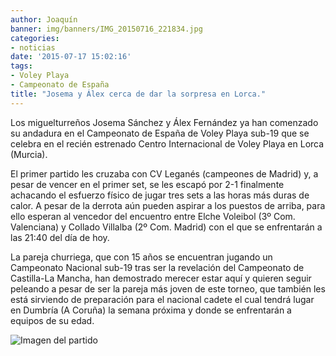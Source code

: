 ```yaml
---
author: Joaquín
banner: img/banners/IMG_20150716_221834.jpg
categories:
- noticias
date: '2015-07-17 15:02:16'
tags:
- Voley Playa
- Campeonato de España
title: "Josema y Álex cerca de dar la sorpresa en Lorca."
---
```


Los miguelturreños Josema Sánchez y Álex Fernández ya han comenzado su
andadura en el Campeonato de España de Voley Playa sub-19 que se
celebra en el recién estrenado Centro Internacional de Voley Playa en
Lorca (Murcia).

El primer partido les cruzaba con CV Leganés (campeones de Madrid) y,
a pesar de vencer en el primer set, se les escapó por 2-1 finalmente
achacando el esfuerzo físico de jugar tres sets a las horas más duras
de calor. A pesar de la derrota aún pueden aspirar a los puestos de
arriba, para ello esperan al vencedor del encuentro entre Elche
Voleibol (3º Com. Valenciana) y Collado Villalba (2º Com. Madrid) con
el que se enfrentarán a las 21:40 del día de hoy.

La pareja churriega, que con 15 años se encuentran jugando un
Campeonato Nacional sub-19 tras ser la revelación del Campeonato de
Castilla-La Mancha, han demostrado merecer estar aquí y quieren seguir
peleando a pesar de ser la pareja más joven de este torneo, que
también les está sirviendo de preparación para el nacional cadete el
cual tendrá lugar en Dumbría (A Coruña) la semana próxima y donde se
enfrentarán a equipos de su edad.

![Imagen del partido](/img/banners/IMG_20150716_221834.jpg)
